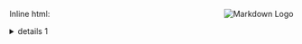 Inline html: <img align="right" src="https://habrastorage.org/web/4bf/3c9/eaf/4bf3c9eaffe447ccb472240698033d3f.png" alt="Markdown Logo"/>

<details>
<summary>details 1</summary>

```
code block
```

</details>
